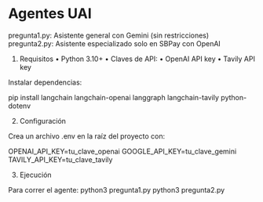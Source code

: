 # Agentes UAI

pregunta1.py: Asistente general con Gemini (sin restricciones)
pregunta2.py: Asistente especializado solo en SBPay con OpenAI

1. Requisitos
	•	Python 3.10+
	•	Claves de API:
	•	OpenAI API key
	•	Tavily API key

Instalar dependencias:

pip install langchain langchain-openai langgraph langchain-tavily python-dotenv

2. Configuración

Crea un archivo .env en la raíz del proyecto con:

OPENAI_API_KEY=tu_clave_openai
GOOGLE_API_KEY=tu_clave_gemini
TAVILY_API_KEY=tu_clave_tavily

3. Ejecución

Para correr el agente:
python3 pregunta1.py
python3 pregunta2.py
